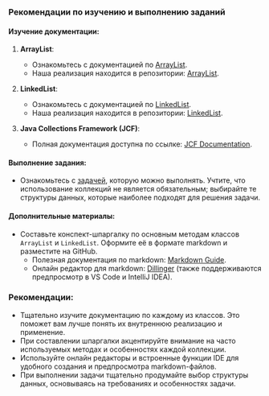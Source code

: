 ### Рекомендации по изучению и выполнению заданий

#### Изучение документации:

1. **ArrayList**:
   - Ознакомьтесь с документацией по [ArrayList](https://docs.oracle.com/javase/8/docs/api/java/util/ArrayList.html).
   - Наша реализация находится в репозитории: [ArrayList](https://github.com/iksergey/be-java/tree/master/src/main/java/org/demo/seminar04_20240603/code).

2. **LinkedList**:
   - Ознакомьтесь с документацией по [LinkedList](https://docs.oracle.com/javase/8/docs/api/java/util/LinkedList.html).
   - Наша реализация находится в репозитории: [LinkedList](https://github.com/iksergey/be-java/tree/master/src/main/java/org/demo/seminar05_20240605/code/ex01).

3. **Java Collections Framework (JCF)**:
   - Полная документация доступна по ссылке: [JCF Documentation](https://docs.oracle.com/javase/8/docs/technotes/guides/collections/index.html).

#### Выполнение задания:

- Ознакомьтесь с [задачей](https://github.com/iksergey/be-java/tree/master/src/main/java/org/demo/seminar05_20240605/code/ex02_battleship_game), которую можно выполнять. Учтите, что использование коллекций не является обязательным; выбирайте те структуры данных, которые наиболее подходят для решения задачи.

#### Дополнительные материалы:

- Составьте конспект-шпаргалку по основным методам классов `ArrayList` и `LinkedList`. Оформите её в формате markdown и разместите на GitHub.
  - Полезная документация по markdown: [Markdown Guide](https://www.markdownguide.org/basic-syntax/).
  - Онлайн редактор для markdown: [Dillinger](https://dillinger.io) (также поддерживаются предпросмотр в VS Code и IntelliJ IDEA).

### Рекомендации:

- Тщательно изучите документацию по каждому из классов. Это поможет вам лучше понять их внутреннюю реализацию и применение.
- При составлении шпаргалки акцентируйте внимание на часто используемых методах и особенностях каждой коллекции.
- Используйте онлайн редакторы и встроенные функции IDE для удобного создания и предпросмотра markdown-файлов.
- При выполнении задачи тщательно продумайте выбор структуры данных, основываясь на требованиях и особенностях задачи.